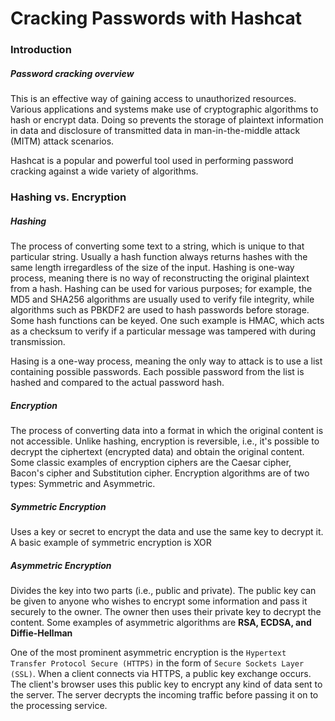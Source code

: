 # Cracking Passwords with Hashcat
### Introduction

##### Password cracking overview
This is an effective way of gaining access to unauthorized resources. Various applications and systems make use of cryptographic algorithms to hash or encrypt data. Doing so prevents the storage of plaintext information in data and disclosure of transmitted data in man-in-the-middle attack (MITM) attack scenarios.

Hashcat is a popular and powerful tool used in performing password cracking against a wide variety of algorithms.

### Hashing vs. Encryption

##### Hashing
The process of converting some text to a string, which is unique to that particular string. Usually a hash function always returns hashes with the same length irregardless of the size of the input. Hashing is one-way process, meaning there is no way of reconstructing the original plaintext from a hash. Hashing can be used for various purposes; for example, the MD5 and SHA256 algorithms are usually used to verify file integrity, while algorithms such as PBKDF2 are used to hash passwords before storage. Some hash functions can be keyed. One such example is HMAC, which acts as a checksum to verify if a particular message was tampered with during transmission.

Hasing is a one-way process, meaning the only way to attack is to use a list containing possible passwords. Each possible password from the list is hashed and compared to the actual password hash.

##### Encryption
The process of converting data into a format in which the original content is not accessible. Unlike hashing, encryption is reversible, i.e., it's possible to decrypt the ciphertext (encrypted data) and obtain the original content. Some classic examples of encryption ciphers are the Caesar cipher, Bacon's cipher and Substitution cipher. Encryption algorithms are of two types: Symmetric and Asymmetric.

##### Symmetric Encryption
Uses a key or secret to encrypt the data and use the same key to decrypt it. A basic example of symmetric encryption is XOR

##### Asymmetric Encryption
Divides the key into two parts (i.e., public and private). The public key can be given to anyone who wishes to encrypt some information and pass it securely to the owner. The owner then uses their private key to decrypt the content. Some examples of asymmetric algorithms are **RSA, ECDSA, and Diffie-Hellman**

One of the most prominent asymmetric encryption is the `Hypertext Transfer Protocol Secure (HTTPS)` in the form of `Secure Sockets Layer (SSL)`. When a client connects via HTTPS, a public key exchange occurs. The client's browser uses this public key to encrypt any kind of data sent to the server. The server decrypts the incoming traffic before passing it on to the processing service.

